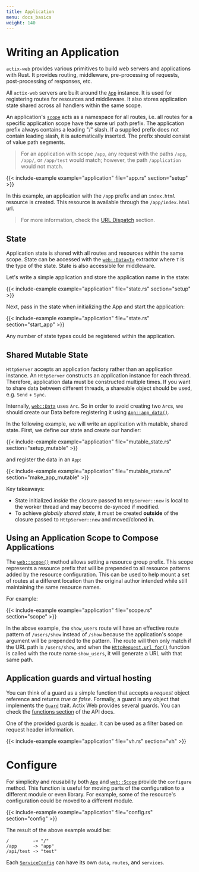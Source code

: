 ```yaml
---
title: Application
menu: docs_basics
weight: 140
---
```


# Writing an Application

`actix-web` provides various primitives to build web servers and applications with Rust. It provides routing, middleware, pre-processing of requests, post-processing of responses, etc.

All `actix-web` servers are built around the [`App`][app] instance. It is used for registering routes for resources and middleware. It also stores application state shared across all handlers within the same scope.

An application's [`scope`][scope] acts as a namespace for all routes, i.e. all routes for a specific application scope have the same url path prefix. The application prefix always contains a leading "/" slash. If a supplied prefix does not contain leading slash, it is automatically inserted. The prefix should consist of value path segments.

> For an application with scope `/app`, any request with the paths `/app`, `/app/`, or `/app/test` would match; however, the path `/application` would not match.

{{< include-example example="application" file="app.rs" section="setup" >}}

In this example, an application with the `/app` prefix and an `index.html` resource is created. This resource is available through the `/app/index.html` url.

> For more information, check the [URL Dispatch][usingappprefix] section.

## State

Application state is shared with all routes and resources within the same scope. State can be accessed with the [`web::Data<T>`][data] extractor where `T` is the type of the state. State is also accessible for middleware.

Let's write a simple application and store the application name in the state:

{{< include-example example="application" file="state.rs" section="setup" >}}

Next, pass in the state when initializing the App and start the application:

{{< include-example example="application" file="state.rs" section="start_app" >}}

Any number of state types could be registered within the application.

## Shared Mutable State

`HttpServer` accepts an application factory rather than an application instance. An `HttpServer` constructs an application instance for each thread. Therefore, application data must be constructed multiple times. If you want to share data between different threads, a shareable object should be used, e.g. `Send` + `Sync`.

Internally, [`web::Data`][data] uses `Arc`. So in order to avoid creating two `Arc`s, we should create our Data before registering it using [`App::app_data()`][appdata].

In the following example, we will write an application with mutable, shared state. First, we define our state and create our handler:

{{< include-example example="application" file="mutable_state.rs" section="setup_mutable" >}}

and register the data in an `App`:

{{< include-example example="application" file="mutable_state.rs" section="make_app_mutable" >}}

Key takeaways:
- State initialized _inside_ the closure passed to `HttpServer::new` is local to the worker thread and may become de-synced if modified.
- To achieve _globally shared state_, it must be created **outside** of the closure passed to `HttpServer::new` and moved/cloned in.

## Using an Application Scope to Compose Applications

The [`web::scope()`][webscope] method allows setting a resource group prefix. This scope represents a resource prefix that will be prepended to all resource patterns added by the resource configuration. This can be used to help mount a set of routes at a different location than the original author intended while still maintaining the same resource names.

For example:

{{< include-example example="application" file="scope.rs" section="scope" >}}

In the above example, the `show_users` route will have an effective route pattern of `/users/show` instead of `/show` because the application's scope argument will be prepended to the pattern. The route will then only match if the URL path is `/users/show`, and when the [`HttpRequest.url_for()`][urlfor] function is called with the route name `show_users`, it will generate a URL with that same path.

## Application guards and virtual hosting

You can think of a guard as a simple function that accepts a _request_ object reference and returns _true_ or _false_. Formally, a guard is any object that implements the [`Guard`][guardtrait] trait. Actix Web provides several guards. You can check the [functions section][guardfuncs] of the API docs.

One of the provided guards is [`Header`][guardheader]. It can be used as a filter based on request header information.

{{< include-example example="application" file="vh.rs" section="vh" >}}

# Configure

For simplicity and reusability both [`App`][appconfig] and [`web::Scope`][webscopeconfig] provide the `configure` method. This function is useful for moving parts of the configuration to a different module or even library. For example, some of the resource's configuration could be moved to a different module.

{{< include-example example="application" file="config.rs" section="config" >}}

The result of the above example would be:

```
/         -> "/"
/app      -> "app"
/api/test -> "test"
```

Each [`ServiceConfig`][serviceconfig] can have its own `data`, `routes`, and `services`.

<!-- LINKS -->

[usingappprefix]: /docs/url-dispatch/index.html#using-an-application-prefix-to-compose-applications
[stateexample]: https://github.com/actix/examples/blob/master/basics/state/src/main.rs
[guardtrait]: https://docs.rs/actix-web/4/actix_web/guard/trait.Guard.html
[guardfuncs]: https://docs.rs/actix-web/4/actix_web/guard/index.html#functions
[guardheader]: https://docs.rs/actix-web/4/actix_web/guard/fn.Header.html
[data]: https://docs.rs/actix-web/4/actix_web/web/struct.Data.html
[app]: https://docs.rs/actix-web/4/actix_web/struct.App.html
[appconfig]: https://docs.rs/actix-web/4/actix_web/struct.App.html#method.configure
[appdata]: https://docs.rs/actix-web/4/actix_web/struct.App.html#method.app_data
[scope]: https://docs.rs/actix-web/4/actix_web/struct.Scope.html
[webscopeconfig]: https://docs.rs/actix-web/4/actix_web/struct.Scope.html#method.configure
[webscope]: https://docs.rs/actix-web/4/actix_web/web/fn.scope.html
[urlfor]: https://docs.rs/actix-web/4/actix_web/struct.HttpRequest.html#method.url_for
[serviceconfig]: https://docs.rs/actix-web/4/actix_web/web/struct.ServiceConfig.html
